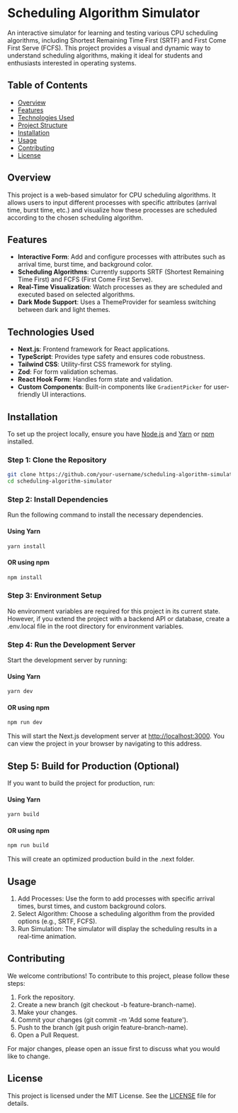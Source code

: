 # Scheduling Algorithm Simulator

An interactive simulator for learning and testing various CPU scheduling algorithms, including Shortest Remaining Time First (SRTF) and First Come First Serve (FCFS). This project provides a visual and dynamic way to understand scheduling algorithms, making it ideal for students and enthusiasts interested in operating systems.

## Table of Contents
- [Overview](#overview)
- [Features](#features)
- [Technologies Used](#technologies-used)
- [Project Structure](#project-structure)
- [Installation](#installation)
- [Usage](#usage)
- [Contributing](#contributing)
- [License](#license)

## Overview

This project is a web-based simulator for CPU scheduling algorithms. It allows users to input different processes with specific attributes (arrival time, burst time, etc.) and visualize how these processes are scheduled according to the chosen scheduling algorithm.

## Features

- **Interactive Form**: Add and configure processes with attributes such as arrival time, burst time, and background color.
- **Scheduling Algorithms**: Currently supports SRTF (Shortest Remaining Time First) and FCFS (First Come First Serve).
- **Real-Time Visualization**: Watch processes as they are scheduled and executed based on selected algorithms.
- **Dark Mode Support**: Uses a ThemeProvider for seamless switching between dark and light themes.

## Technologies Used

- **Next.js**: Frontend framework for React applications.
- **TypeScript**: Provides type safety and ensures code robustness.
- **Tailwind CSS**: Utility-first CSS framework for styling.
- **Zod**: For form validation schemas.
- **React Hook Form**: Handles form state and validation.
- **Custom Components**: Built-in components like `GradientPicker` for user-friendly UI interactions.


## Installation

To set up the project locally, ensure you have [Node.js](https://nodejs.org/en/download/) and [Yarn](https://classic.yarnpkg.com/en/docs/install/) or [npm](https://docs.npmjs.com/downloading-and-installing-node-js-and-npm) installed.

### Step 1: Clone the Repository

```bash
git clone https://github.com/your-username/scheduling-algorithm-simulator.git
cd scheduling-algorithm-simulator
```

### Step 2: Install Dependencies

Run the following command to install the necessary dependencies.
#### Using Yarn
```bash
yarn install
```

#### OR using npm
```bash
npm install
```

### Step 3: Environment Setup

No environment variables are required for this project in its current state. However, if you extend the project with a backend API or database, create a .env.local file in the root directory for environment variables.

### Step 4: Run the Development Server

Start the development server by running:
#### Using Yarn
```bash
yarn dev
```

#### OR using npm
```bash
npm run dev
```
This will start the Next.js development server at [http://localhost:3000](http://localhost:3000). You can view the project in your browser by navigating to this address.

## Step 5: Build for Production (Optional)

If you want to build the project for production, run:
#### Using Yarn
```bash
yarn build
```

#### OR using npm
```bash
npm run build
```
This will create an optimized production build in the .next folder.

## Usage

1. Add Processes: Use the form to add processes with specific arrival times, burst times, and custom background colors.
2. Select Algorithm: Choose a scheduling algorithm from the provided options (e.g., SRTF, FCFS).
3. Run Simulation: The simulator will display the scheduling results in a real-time animation.

## Contributing

We welcome contributions! To contribute to this project, please follow these steps:

1. Fork the repository.
2. Create a new branch (git checkout -b feature-branch-name).
3. Make your changes.
4. Commit your changes (git commit -m 'Add some feature').
5. Push to the branch (git push origin feature-branch-name).
6. Open a Pull Request.

For major changes, please open an issue first to discuss what you would like to change.

## License

This project is licensed under the MIT License. See the [LICENSE](LICENSE) file for details.